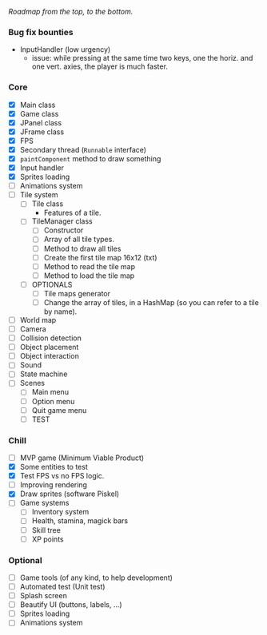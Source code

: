 _Roadmap from the top, to the bottom._
### Bug fix bounties
- InputHandler (low urgency)
  - issue: while pressing at the same time two keys, one the horiz. and one vert. axies, the player is much faster.

### Core
- [x] Main class
- [x] Game class
- [x] JPanel class
- [x] JFrame class
- [x] FPS
- [x] Secondary thread (`Runnable` interface)
- [x] `paintComponent` method to draw something
- [x] Input handler
- [x] Sprites loading
- [ ] Animations system
- [ ] Tile system
  - [ ] Tile class
    - Features of a tile.
  - [ ] TileManager class
    - [ ] Constructor
    - [ ] Array of all tile types.
    - [ ] Method to draw all tiles
    - [ ] Create the first tile map 16x12 (txt)
    - [ ] Method to read the tile map
    - [ ] Method to load the tile map 
  - [ ] OPTIONALS
    - [ ] Tile maps generator
    - [ ] Change the array of tiles, in a HashMap (so you can refer to a tile by name).
- [ ] World map
- [ ] Camera
- [ ] Collision detection
- [ ] Object placement
- [ ] Object interaction
- [ ] Sound
- [ ] State machine
- [ ] Scenes
  - [ ] Main menu
  - [ ] Option menu
  - [ ] Quit game menu
  - [ ] TEST
### Chill
- [ ] MVP game (Minimum Viable Product)
- [x] Some entities to test
- [x] Test FPS vs no FPS logic.
- [ ] Improving rendering
- [x] Draw sprites (software Piskel)
- [ ] Game systems
  - [ ] Inventory system
  - [ ] Health, stamina, magick bars
  - [ ] Skill tree
  - [ ] XP points
### Optional
- [ ] Game tools (of any kind, to help development)
- [ ] Automated test (Unit test)
- [ ] Splash screen
- [ ] Beautify UI (buttons, labels, ...)
- [ ] Sprites loading
- [ ] Animations system
